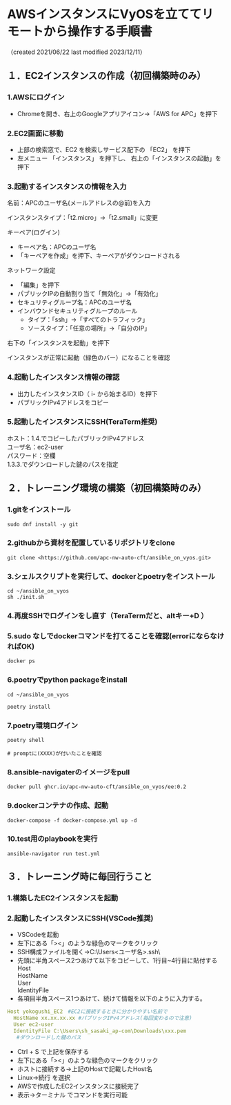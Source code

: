 
# AWSインスタンスにVyOSを立ててリモートから操作する手順書

（created 2021/06/22 last modified 2023/12/11）

## １．EC2インスタンスの作成（初回構築時のみ）

### 1.AWSにログイン

* Chromeを開き、右上のGoogleアプリアイコン→「AWS for APC」を押下

### 2.EC2画面に移動

* 上部の検索窓で、EC2 を検索しサービス配下の 「EC2」 を押下
* 左メニュー 「インスタンス」 を押下し、 右上の「インスタンスの起動」を押下

### 3.起動するインスタンスの情報を入力

名前：APCのユーザ名(メールアドレスの@前)を入力  

インスタンスタイプ：「t2.micro」→「t2.small」に変更  

キーペア(ログイン)  

* キーペア名：APCのユーザ名
* 「キーペアを作成」を押下、キーペアがダウンロードされる

ネットワーク設定

* 「編集」を押下
* パブリックIPの自動割り当て「無効化」→「有効化」
* セキュリティグループ名：APCのユーザ名
* インバウンドセキュリティグループのルール
  * タイプ：「ssh」→「すべてのトラフィック」
  * ソースタイプ：「任意の場所」→「自分のIP」

右下の「インスタンスを起動」を押下  

インスタンスが正常に起動（緑色のバー）になることを確認  

### 4.起動したインスタンス情報の確認

* 出力したインスタンスID（ i- から始まるID）を押下
* パブリックIPv4アドレスをコピー

### 5.起動したインスタンスにSSH(TeraTerm推奨)

ホスト：1.4.でコピーしたパブリックIPv4アドレス  
ユーザ名：ec2-user  
パスワード：空欄  
1.3.3.でダウンロードした鍵のパスを指定  

## ２．トレーニング環境の構築（初回構築時のみ）

### 1.gitをインストール

```shell
sudo dnf install -y git
```

### 2.githubから資材を配置しているリポジトリをclone

```shell
git clone <https://github.com/apc-nw-auto-cft/ansible_on_vyos.git>
```

### 3.シェルスクリプトを実行して、dockerとpoetryをインストール

```shell
cd ~/ansible_on_vyos
sh ./init.sh
```

### 4.再度SSHでログインをし直す（TeraTermだと、altキー+D ）

### 5.sudo なしでdockerコマンドを打てることを確認(errorにならなければOK)

```shell
docker ps
```

### 6.poetryでpython packageをinstall

```shell
cd ~/ansible_on_vyos

poetry install
```

### 7.poetry環境ログイン

```shell
poetry shell

# promptに(XXXX)が付いたことを確認
```

### 8.ansible-navigaterのイメージをpull

```shell
docker pull ghcr.io/apc-nw-auto-cft/ansible_on_vyos/ee:0.2
```

### 9.dockerコンテナの作成、起動

```shell
docker-compose -f docker-compose.yml up -d
```

### 10.test用のplaybookを実行

```shell
ansible-navigator run test.yml
```

## ３．トレーニング時に毎回行うこと

### 1.構築したEC2インスタンスを起動

### 2.起動したインスタンスにSSH(VSCode推奨)

* VSCodeを起動
* 左下にある「><」のような緑色のマークをクリック
* SSH構成ファイルを開く→C:\Users\<ユーザ名>\.ssh\
* 先頭に半角スペース2つあけて以下をコピーして、1行目~4行目に貼付する  
  Host  
  HostName  
  User  
  IdentityFile  
* 各項目半角スペース1つあけて、続けて情報を以下のように入力する。  

```yaml
Host yokogushi_EC2　#EC2に接続するときに分かりやすい名前で  
  HostName xx.xx.xx.xx #パブリックIPv4アドレス(毎回変わるので注意)  
  User ec2-user  
  IdentityFile C:\Users\sh_sasaki_ap-com\Downloads\xxx.pem  
   #ダウンロードした鍵のパス  
```

* Ctrl + S で上記を保存する
* 左下にある「><」のような緑色のマークをクリック
* ホストに接続する→上記のHostで記載したHost名
* Linux→続行 を選択
* AWSで作成したEC2インスタンスに接続完了
* 表示→ターミナル でコマンドを実行可能
